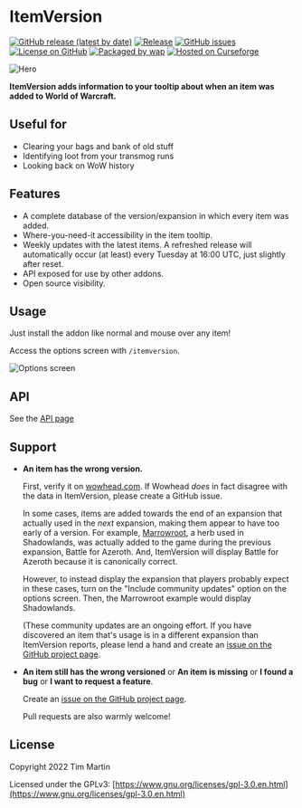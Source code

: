 # ItemVersion

[![GitHub release (latest by date)](https://img.shields.io/github/v/release/t-mart/ItemVersion)](https://github.com/t-mart/ItemVersion/releases)
[![Release](https://github.com/t-mart/ItemVersion/actions/workflows/release.yml/badge.svg)](https://github.com/t-mart/ItemVersion/actions/workflows/release.yml)
[![GitHub issues](https://img.shields.io/github/issues/t-mart/ItemVersion)](https://github.com/t-mart/ItemVersion/issues)
[![License on GitHub](https://img.shields.io/github/license/t-mart/ItemVersion)](https://github.com/t-mart/ItemVersion/blob/master/LICENSE)
[![Packaged by wap](https://img.shields.io/badge/packaged%20by-wap-d33682)](https://github.com/t-mart/wap)
[![Hosted on Curseforge](https://img.shields.io/badge/hosted%20on-CurseForge-F16436)](https://www.curseforge.com/wow/addons/itemversion)

![Hero](https://raw.githubusercontent.com/t-mart/ItemVersion/master/docs/images/hero.png)

**ItemVersion adds information to your tooltip about when an item was added to World of Warcraft.**

## Useful for

- Clearing your bags and bank of old stuff
- Identifying loot from your transmog runs
- Looking back on WoW history

## Features

- A complete database of the version/expansion in which every item was added.
- Where-you-need-it accessibility in the item tooltip.
- Weekly updates with the latest items. A refreshed release will automatically occur (at least)
  every Tuesday at 16:00 UTC, just slightly after reset.
- API exposed for use by other addons.
- Open source visibility.

## Usage

Just install the addon like normal and mouse over any item!

Access the options screen with `/itemversion`.

![Options screen](https://raw.githubusercontent.com/t-mart/ItemVersion/master/docs/images/options.png)

## API

See the [API page](https://github.com/t-mart/ItemVersion/blob/master/docs/API.md)

## Support

- **An item has the wrong version.**

  First, verify it on [wowhead.com](https://www.wowhead.com/). If Wowhead _does_ in fact disagree
  with the data in ItemVersion, please create a GitHub issue.

  In some cases, items are added towards the end of an expansion that actually used in the _next_
  expansion, making them appear to have too early of a version. For example,
  [Marrowroot](https://www.wowhead.com/item=168589/marrowroot), a herb used in Shadowlands, was
  actually added to the game during the previous expansion, Battle for Azeroth. And, ItemVersion
  will display Battle for Azeroth because it is canonically correct.

  However, to instead display the expansion that players probably expect in these cases, turn on the
  "Include community updates" option on the options screen. Then, the Marrowroot example would
  display Shadowlands.

  (These community updates are an ongoing effort. If you have discovered an item that's usage is in
  a different expansion than ItemVersion reports, please lend a hand and create an
  [issue on the GitHub project page](https://github.com/t-mart/ItemVersion/issues).

- **An item still has the wrong versioned** or **An item is missing** or **I found a bug** or
  **I want to request a feature**.

  Create an [issue on the GitHub project page](https://github.com/t-mart/ItemVersion/issues).

  Pull requests are also warmly welcome!

## License

Copyright 2022 Tim Martin

Licensed under the GPLv3:
[https://www.gnu.org/licenses/gpl-3.0.en.html](https://www.gnu.org/licenses/gpl-3.0.en.html)
